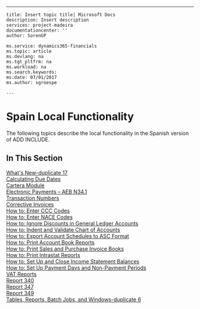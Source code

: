 ---
    title: Insert topic title| Microsoft Docs
    description: Insert description
    services: project-madeira
    documentationcenter: ''
    author: SorenGP

    ms.service: dynamics365-financials
    ms.topic: article
    ms.devlang: na
    ms.tgt_pltfrm: na
    ms.workload: na
    ms.search.keywords:
    ms.date: 07/01/2017
    ms.author: sgroespe

    ---
# Spain Local Functionality
The following topics describe the local functionality in the Spanish version of ADD INCLUDE<!--[!INCLUDE[navnow](../../includes/navnow_md.md)]-->.  
  
## In This Section  
 [What's New-duplicate 17](../FullExperience/what-s-new-duplicate-17.md)  
  [Calculating Due Dates](../FullExperience/calculating-due-dates.md)  
  [Cartera Module](../FullExperience/cartera-module.md)  
  [Electronic Payments – AEB N34.1](../FullExperience/electronic-payments-–-aeb-n34.1.md)  
  [Transaction Numbers](../FullExperience/transaction-numbers.md)  
  [Corrective Invoices](../FullExperience/corrective-invoices.md)  
  [How to: Enter CCC Codes](../FullExperience/how-to-enter-ccc-codes.md)  
  [How to: Enter NACE Codes](../FullExperience/how-to-enter-nace-codes.md)  
  [How to: Ignore Discounts in General Ledger Accounts](../FullExperience/how-to-ignore-discounts-in-general-ledger-accounts.md)  
  [How to: Indent and Validate Chart of Accounts](../FullExperience/how-to-indent-and-validate-chart-of-accounts.md)  
  [How to: Export Account Schedules to ASC Format](../FullExperience/how-to-export-account-schedules-to-asc-format.md)  
  [How to: Print Account Book Reports](../FullExperience/how-to-print-account-book-reports.md)  
  [How to: Print Sales and Purchase Invoice Books](../FullExperience/how-to-print-sales-and-purchase-invoice-books.md)  
  [How to: Print Intrastat Reports](../FullExperience/how-to-print-intrastat-reports.md)  
  [How to: Set Up and Close Income Statement Balances](../FullExperience/how-to-set-up-and-close-income-statement-balances.md)  
  [How to: Set Up Payment Days and Non-Payment Periods](../FullExperience/how-to-set-up-payment-days-and-non-payment-periods.md)  
  [VAT Reports](../FullExperience/vat-reports.md)  
  [Report 340](../FullExperience/report-340.md)  
  [Report 347](../FullExperience/report-347.md)  
  [Report 349](../FullExperience/report-349.md)  
  [Tables, Reports, Batch Jobs, and Windows-duplicate 6](../FullExperience/tables-reports-batch-jobs-and-windows-duplicate-6.md)